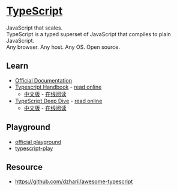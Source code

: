 # [TypeScript](https://www.typescriptlang.org/)
JavaScript that scales.  
TypeScript is a typed superset of JavaScript that compiles to plain JavaScript.  
Any browser. Any host. Any OS. Open source.  



## Learn
- [Official Documentation](https://www.typescriptlang.org/docs/home.html)
- [Typescript Handbook](https://github.com/Microsoft/TypeScript-Handbook) - [read online](https://www.typescriptlang.org/docs/handbook/basic-types.html)
  - [中文版](https://github.com/zhongsp/TypeScript) - [在线阅读](https://zhongsp.gitbook.io/typescript-handbook/)
- [TypeScript Deep Dive](https://github.com/basarat/typescript-book/) - [read online](https://basarat.gitbooks.io/typescript/content/docs/getting-started.html)
  - [中文版](https://jkchao.github.io/typescript-book-chinese/) - [在线阅读](https://jkchao.github.io/typescript-book-chinese/)



## Playground
- [official playground](https://www.typescriptlang.org/play/index.html)
- [typescript-play](https://typescript-play.js.org)



## Resource
- https://github.com/dzharii/awesome-typescript


